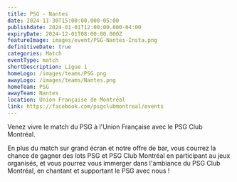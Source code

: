 ```yaml
---
title: PSG - Nantes
date: 2024-11-30T15:00:00.000-05:00
publishdate: 2024-01-01T12:00:00.000-04:00
expiryDate: 2024-12-01T08:00:00.000Z
featureImage: images/event/PSG-Nantes-Insta.png
definitiveDate: true
categories: Match
eventType: match
shortDescription: Ligue 1
homeLogo: /images/teams/PSG.png
awayLogo: /images/teams/Nantes.png
homeTeam: PSG
awayTeam: Nantes
location: Union Française de Montréal
link: https://facebook.com/psgclubmontreal/events
---
```


Venez vivre le match du PSG à l'Union Française avec le PSG Club Montréal.

En plus du match sur grand écran et notre offre de bar, vous courrez la chance de gagner des lots PSG et PSG Club Montréal en participant au jeux organisés, et vous pourrez vous immerger dans l'ambiance du PSG Club Montréal, en chantant et supportant le PSG avec nous !
